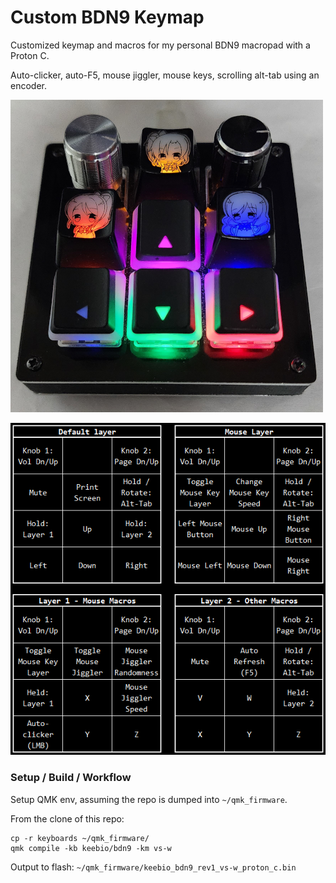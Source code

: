 
# Custom BDN9 Keymap
Customized keymap and macros for my personal BDN9 macropad with a Proton C.

Auto-clicker, auto-F5, mouse jiggler, mouse keys, scrolling alt-tab using an encoder.

![BDN9](docs/bdn9.png)

![BDN9 Mapping](docs/map.png)

### Setup / Build / Workflow
Setup QMK env, assuming the repo is dumped into `~/qmk_firmware`.

From the clone of this repo:

	cp -r keyboards ~/qmk_firmware/
	qmk compile -kb keebio/bdn9 -km vs-w

Output to flash: `~/qmk_firmware/keebio_bdn9_rev1_vs-w_proton_c.bin`